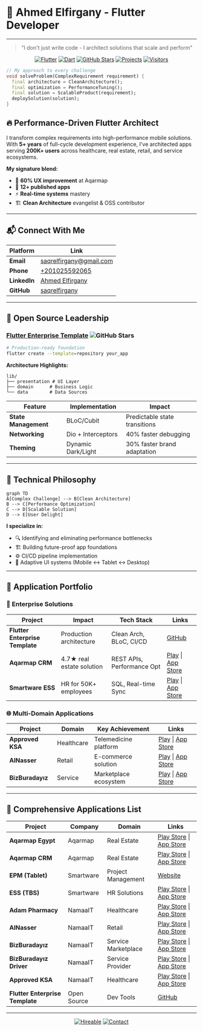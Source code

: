 # 🚀 Ahmed Elfirgany - Flutter Developer
---
> "I don't just write code - I architect solutions that scale and perform"

<div align="center">
  
[![Flutter](https://img.shields.io/badge/Flutter-3.16.0+-blue?logo=flutter&style=for-the-badge)](https://flutter.dev)
[![Dart](https://img.shields.io/badge/Dart-3.3.0+-blue?logo=dart&style=for-the-badge)](https://dart.dev)
[![GitHub Stars](https://img.shields.io/github/stars/saqrelfirgany/flutter_template?style=for-the-badge&color=gold)](https://github.com/saqrelfirgany/flutter_template)
[![Projects](https://img.shields.io/badge/12+-Published_Apps-green?style=for-the-badge)]()
[![Visitors](https://komarev.com/ghpvc/?username=saqrelfirgany&color=blue&style=flat-square)](https://github.com/saqrelfirgany)

</div>

```dart
// My approach to every challenge
void solveProblem(ComplexRequirement requirement) {
  final architecture = CleanArchitecture();
  final optimization = PerformanceTuning();
  final solution = ScalableProduct(requirement);
  deploySolution(solution);
}
```

## 🔥 Performance-Driven Flutter Architect

I transform complex requirements into high-performance mobile solutions. With **5+ years** of full-cycle development experience, I've architected apps serving **200K+ users** across healthcare, real estate, retail, and service ecosystems.

**My signature blend:**
- 🚀 **60% UX improvement** at Aqarmap
- 📱 **12+ published apps** 
- ⚡ **Real-time systems** mastery
- 🏗️ **Clean Architecture** evangelist & OSS contributor

---

## 📬 Connect With Me

| Platform | Link |
|----------|------|
| **Email** | [saqrelfirgany@gmail.com](mailto:saqrelfirgany@gmail.com) |
| **Phone** | [+201025592065](tel:+201025592065) |
| **LinkedIn** | [Ahmed Elfirgany](https://www.linkedin.com/in/sa2r-elfirgany/) |
| **GitHub** | [saqrelfirgany](https://github.com/saqrelfirgany) |

---

## 🚀 Open Source Leadership

### [Flutter Enterprise Template](https://github.com/saqrelfirgany/flutter_template) ![GitHub Stars](https://img.shields.io/github/stars/saqrelfirgany/flutter_template?color=gold)

```bash
# Production-ready foundation
flutter create --template=repository your_app
```

**Architecture Highlights:**
```
lib/
├── presentation # UI Layer
├── domain      # Business Logic
└── data        # Data Sources
```

| Feature | Implementation | Impact |
|---------|----------------|--------|
| **State Management** | BLoC/Cubit | Predictable state transitions |
| **Networking** | Dio + Interceptors | 40% faster debugging |
| **Theming** | Dynamic Dark/Light | 30% faster brand adaptation |

---

## 🧠 Technical Philosophy

```mermaid
graph TD
A[Complex Challenge] --> B[Clean Architecture]
B --> C[Performance Optimization]
C --> D[Scalable Solution]
D --> E[User Delight]
```

**I specialize in:**
- 🔍 Identifying and eliminating performance bottlenecks
- 🏗️ Building future-proof app foundations
- ⚙️ CI/CD pipeline implementation
- 📱 Adaptive UI systems (Mobile ↔ Tablet ↔ Desktop)

---

## 📱 Application Portfolio

### 💼 Enterprise Solutions
| Project | Impact | Tech Stack | Links |
|---------|--------|------------|-------|
| **Flutter Enterprise Template** |  Production architecture | Clean Arch, BLoC, CI/CD | [GitHub](https://github.com/saqrelfirgany/flutter_template) |
| **Aqarmap CRM** | 4.7★ real estate solution | REST APIs, Performance Opt | [Play](https://play.google.com/store/apps/details?id=com.project.aqarmap.crm) \| [App Store](https://apps.apple.com/us/app/am-live-companies-only/id1271197604) |
| **Smartware ESS** | HR for 50K+ employees | SQL, Real-time Sync | [Play](https://play.google.com/store/apps/details?id=sa.com.takamoltbs.selfservices) \| [App Store](https://apps.apple.com/sa/app/tbs-self-services/id6447533663) |

### 🌐 Multi-Domain Applications
| Project | Domain | Key Achievement | Links |
|---------|--------|-----------------|-------|
| **Approved KSA** | Healthcare | Telemedicine platform | [Play](https://play.google.com/store/apps/details?id=com.namaait.approved) \| [App Store](https://apps.apple.com/eg/app/approved-ksa/id1668993553) |
| **AlNasser** | Retail | E-commerce solution | [Play](https://play.google.com/store/apps/details?id=com.namaait.alnasser) \| [App Store](https://apps.apple.com/us/app/alnasser/id6443395471) |
| **BizBuradayız** | Service | Marketplace ecosystem | [Play](https://play.google.com/store/apps/details?id=com.namaait.bizburadayiz) \| [App Store](https://apps.apple.com/eg/app/bizburaday%C4%B1z/id6468649321) |

---

## 📱 Comprehensive Applications List

| Project | Company | Domain | Links |
|---------|---------|--------|-------|
| **Aqarmap Egypt** | Aqarmap | Real Estate | [Play Store](https://play.google.com/store/apps/details?id=com.aqarmap.android) \| [App Store](https://apps.apple.com/us/app/aqarmap-egypt/id642633889) |
| **Aqarmap CRM** | Aqarmap | Real Estate | [Play Store](https://play.google.com/store/apps/details?id=com.project.aqarmap.crm) \| [App Store](https://apps.apple.com/us/app/am-live-companies-only/id1271197604) |
| **EPM (Tablet)** | Smartware | Project Management | [Website](https://smartwareltd.com/EPM.html) |
| **ESS (TBS)** | Smartware | HR Solutions | [Play Store](https://play.google.com/store/apps/details?id=sa.com.takamoltbs.selfservices) \| [App Store](https://apps.apple.com/sa/app/tbs-self-services/id6447533663) |
| **Adam Pharmacy** | NamaaIT | Healthcare | [Play Store](https://play.google.com/store/apps/details?id=com.namaait.adampharmacy) \| [App Store](https://apps.apple.com/eg/app/adam-pharmacy/id1672276218) |
| **AlNasser** | NamaaIT | Retail | [Play Store](https://play.google.com/store/apps/details?id=com.namaait.alnasser) \| [App Store](https://apps.apple.com/us/app/alnasser/id6443395471) |
| **BizBuradayız** | NamaaIT | Service Marketplace | [Play Store](https://play.google.com/store/apps/details?id=com.namaait.bizburadayiz) \| [App Store](https://apps.apple.com/eg/app/bizburaday%C4%B1z/id6468649321) |
| **BizBuradayız Driver** | NamaaIT | Service Provider | [Play Store](https://play.google.com/store/apps/details?id=com.namaait.bizburadayiz.driver) \| [App Store](https://apps.apple.com/eg/app/bizburaday%C4%B1z-sa%C4%9Flay%C4%B1c%C4%B1/id6468649619) |
| **Approved KSA** | NamaaIT | Healthcare | [Play Store](https://play.google.com/store/apps/details?id=com.namaait.approved) \| [App Store](https://apps.apple.com/eg/app/approved-ksa/id1668993553) |
| **Flutter Enterprise Template** | Open Source | Dev Tools | [GitHub](https://github.com/saqrelfirgany/flutter_template) |

---

<div align="center">
  
[![Hireable](https://img.shields.io/badge/Available-Immediately-green?style=for-the-badge)]()
[![Contact](https://img.shields.io/badge/Let's%20Build-Something%20Amazing-blue?style=for-the-badge&logo=flutter)](mailto:saqrelfirgany@gmail.com)
  
</div>
